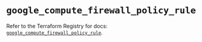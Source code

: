 # `google_compute_firewall_policy_rule`

Refer to the Terraform Registry for docs: [`google_compute_firewall_policy_rule`](https://registry.terraform.io/providers/drfaust92/google/4.16.4/docs/resources/compute_firewall_policy_rule).
